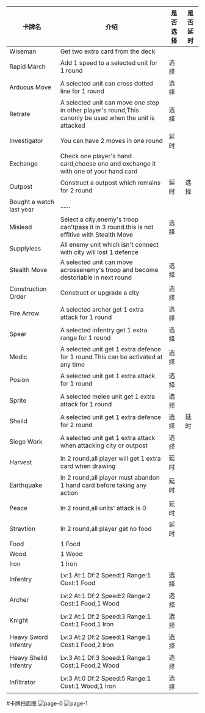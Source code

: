 |卡牌名  |介绍	|是否选择	|是否延时	|
|--------|----------|-------|-------|
| Wiseman | Get two extra card from the deck |  | 
| Rapid March | Add 1 speed to a selected unit for 1 round | 选择 | 
| Arduous Move | A selected unit can cross dotted line for 1 round | 选择 | 
| Retrate | A selected unit can move one step in other player's round,This canonly be used when the unit is attacked | 选择 | 
| Investigator | You can have 2 moves in one round | 延时 | 
| Exchange | Check one player's hand card,choose one and exchange it with one of your hand card |  | 
| Outpost | Construct a outpost which remains for 2 round | 延时 | 选择
| Bought a watch last year | ...... |  | 
| Mislead | Select a city,enemy's troop can'tpass it in 3 round.this is not effitive with Stealth Move | 选择 | 
| Supplyless | All enemy unit which isn't connect with city will lost 1 defence |  | 
| Stealth Move | A selected unit can move acrossenemy's troop and become destoriable in next round | 选择 | 
| Construction Order | Construct or upgrade a city | 选择 | 
| Fire Arrow | A selected archer get 1 extra attack for 1 round | 选择 | 
| Spear | A selected infentry get 1 extra range for 1 round | 选择 | 
| Medic | A selected unit get 1 extra defence for 1 round.This can be activated at any time | 选择 | 
| Posion | A selected unit get 1 extra attack for 1 round | 选择 | 
| Sprite | A selected melee unit get 1 extra attack for 1 round | 选择 | 
| Sheild | A selected unit get 1 extra defence for 2 round | 选择 | 延时
| Siege Work | A selected unit get 1 extra attack when attacking city or outpost | 选择 | 
| Harvest | In 2 round,all player will get 1 extra card when drawing | 延时 | 
| Earthquake | In 2 round,all player must abandon 1 hand card before taking any action | 延时 | 
| Peace | In 2 round,all units' attack is 0 | 延时 | 
| Stravtion | In 2 round,all player get no food | 延时 | 
| Food | 1 Food |  | 
| Wood | 1 Wood |  | 
| Iron | 1 Iron |  | 
| Infentry | Lv:1 At:1 Df:2 Speed:1 Range:1 Cost:1 Food | 选择 | 
| Archer | Lv:2 At:1 Df:2 Speed:2 Range:2 Cost:1 Food,1 Wood | 选择 | 
| Knight | Lv:2 At:1 Df:2 Speed:3 Range:1 Cost:1 Food,1 Iron | 选择 | 
| Heavy Sword Infentry | Lv:3 At:2 Df:2 Speed:1 Range:1 Cost:1 Food,2 Iron | 选择 | 
| Heavy Sheild Infentry | Lv:3 At:1 Df:3 Speed:1 Range:1 Cost:1 Food,2 Wood | 选择 | 
| Infiltrator | Lv:3 At:0 Df:2 Speed:5 Range:1 Cost:1 Wood,1 Iron | 选择 | 

#卡牌扫面图
![page-0](/uploads/63f34d4fc2f7391735bd186879dbb73e/page-0.jpg)
![page-1](/uploads/5cd018d292bda24111c1134ba2556dd5/page-1.jpg)